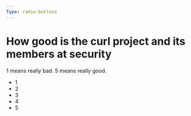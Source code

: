 ```yaml
---
Type: radio-buttons
---
```


# How good is the curl project and its members at security

1 means really bad. 5 means really good.

- 1
- 2
- 3
- 4
- 5
